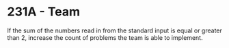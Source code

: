 # 231A - Team

If the sum of the numbers read in from the standard input is equal or
greater than 2, increase the count of problems the team is able to
implement.
